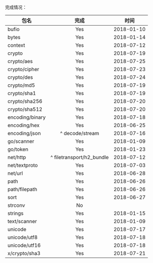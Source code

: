 完成情况：

| 包名           | 完成     |时间       |
|----------------|:--------:|:---------:|
| bufio          |  Yes     |2018-01-10 |
| bytes          |  Yes     |2018-01-14 |
| context        |  Yes     |2018-07-12 |
| crypto         |  Yes     |2018-07-19 |
| crypto/aes     |  Yes     |2018-07-25 |
| crypto/cipher  |  Yes     |2018-07-23 |
| crypto/des     |  Yes     |2018-07-24 |
| crypto/md5     |  Yes     |2018-07-19 |
| crypto/sha1    |  Yes     |2018-07-19 |
| crypto/sha256  |  Yes     |2018-07-20 |
| crypto/sha512  |  Yes     |2018-07-20 |
| encoding/binary|  Yes     |2018-07-18 |
| encoding/hex   |  Yes     |2018-06-25 |
| encoding/json  |  ^ decode/stream      |2018-07-16 |
| go/scanner     |  Yes     |2018-01-09 |
| go/token       |  Yes     |2018-01-23 |
| net/http       |  ^ filetransport/h2_bundle     |2018-07-12 |
| net/textproto  |  Yes     |2018-07-03 |
| net/url        |  Yes     |2018-06-28 |
| path           |  Yes     |2018-06-26 |
| path/filepath  |  Yes     |2018-06-26 |
| sort           |  Yes     |2018-06-27 |
| strconv        |  No      |           |
| strings        |  Yes     |2018-01-15 |
| text/scanner   |  Yes     |2018-01-09 |
| unicode        |  Yes     |2018-07-17 |
| unicode/utf8   |  Yes     |2018-07-18 |
| unicode/utf16  |  Yes     |2018-07-18 |
| x/crypto/sha3  |  Yes     |2018-07-21 |

